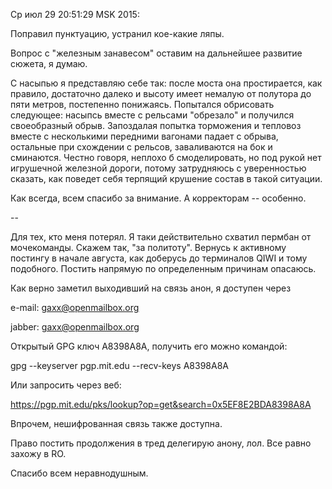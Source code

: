 Ср июл 29 20:51:29 MSK 2015: 

Поправил пунктуацию, устранил кое-какие ляпы. 

Вопрос с "железным занавесом" оставим на дальнейшее развитие сюжета, я думаю. 

С насыпью я представляю себе так: после моста она простирается, как правило, достаточно далеко и высоту имеет немалую от полутора до пяти метров, постепенно понижаясь. Попытался обрисовать следующее: насыпсь вместе с рельсами "обрезало" и получился своеобразный обрыв. Запоздалая попытка торможения и тепловоз вместе с несколькими передними вагонами падает с обрыва, остальные при схождении с рельсов, заваливаются на бок и сминаются. Честно говоря, неплохо б смоделировать, но под рукой нет игрушечной железной дороги, потому затрудняюсь с уверенностью сказать, как поведет себя терпящий крушение состав в такой ситуации.

Как всегда, всем спасибо за внимание. А корректорам -- особенно.

--

Для тех, кто меня потерял. Я таки действительно схватил пермбан от мочекоманды. Скажем так, "за политоту". Вернусь к активному постингу в начале августа, как доберусь до терминалов QIWI и тому подобного. Постить напрямую по определенным причинам опасаюсь. 

Как верно заметил выходивший на связь анон, я доступен через 

e-mail: gaxx@openmailbox.org

jabber: gaxx@openmailbox.org

Открытый GPG ключ A8398A8A, получить его можно командой:

gpg --keyserver pgp.mit.edu --recv-keys A8398A8A 

Или запросить через веб: 

https://pgp.mit.edu/pks/lookup?op=get&search=0x5EF8E2BDA8398A8A

Впрочем, нешифрованная связь также доступна. 

Право постить продолжения в тред делегирую анону, лол. Все равно захожу в RO.

Спасибо всем неравнодушным.
